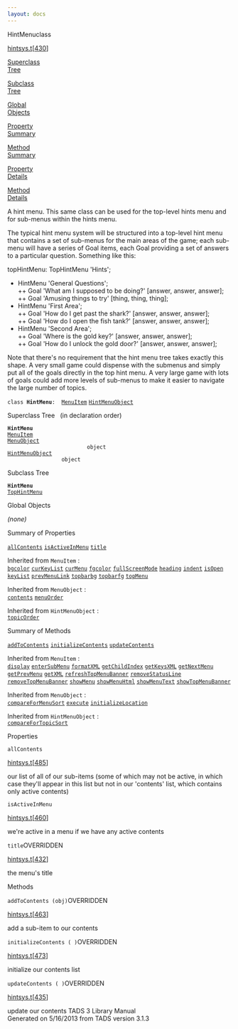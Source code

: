 ```yaml
---
layout: docs
---
```

<span class="title">HintMenu</span><span class="type">class</span>

[hintsys.t](../file/hintsys.t.html)\[[430](../source/hintsys.t.html#430)\]

[Superclass  
Tree](#_SuperClassTree_)

[Subclass  
Tree](#_SubClassTree_)

[Global  
Objects](#_ObjectSummary_)

[Property  
Summary](#_PropSummary_)

[Method  
Summary](#_MethodSummary_)

[Property  
Details](#_Properties_)

[Method  
Details](#_Methods_)



A hint menu. This same class can be used for the top-level hints menu
and for sub-menus within the hints menu.

The typical hint menu system will be structured into a top-level hint
menu that contains a set of sub-menus for the main areas of the game;
each sub-menu will have a series of Goal items, each Goal providing a
set of answers to a particular question. Something like this:

topHintMenu: TopHintMenu 'Hints';  
+ HintMenu 'General Questions';  
++ Goal 'What am I supposed to be doing?' \[answer, answer, answer\];  
++ Goal 'Amusing things to try' \[thing, thing, thing\];  
+ HintMenu 'First Area';  
++ Goal 'How do I get past the shark?' \[answer, answer, answer\];  
++ Goal 'How do I open the fish tank?' \[answer, answer, answer\];  
+ HintMenu 'Second Area';  
++ Goal 'Where is the gold key?' \[answer, answer, answer\];  
++ Goal 'How do I unlock the gold door?' \[answer, answer, answer\];

Note that there's no requirement that the hint menu tree takes exactly
this shape. A very small game could dispense with the submenus and
simply put all of the goals directly in the top hint menu. A very large
game with lots of goals could add more levels of sub-menus to make it
easier to navigate the large number of topics.

`class `**`HintMenu`**` :   `[`MenuItem`](../object/MenuItem.html) [`HintMenuObject`](../object/HintMenuObject.html)



<span id="_SuperClassTree_"></span>



<span class="hdln">Superclass Tree</span>   (in declaration order)



**`HintMenu`**  
[`MenuItem`](../object/MenuItem.html)  
[`MenuObject`](../object/MenuObject.html)  
`                         object`  
[`HintMenuObject`](../object/HintMenuObject.html)  
`                 object`  
<span id="_SubClassTree_"></span>



<span class="hdln">Subclass Tree</span>  



**`HintMenu`**  
[`TopHintMenu`](../object/TopHintMenu.html)  
<span id="_ObjectSummary_"></span>



<span class="hdln">Global Objects</span>  



*(none)* <span id="_PropSummary_"></span>



<span class="hdln">Summary of Properties</span>  



[`allContents`](#allContents) [`isActiveInMenu`](#isActiveInMenu) [`title`](#title)

Inherited from `MenuItem` :  
[`bgcolor`](../object/MenuItem.html#bgcolor) [`curKeyList`](../object/MenuItem.html#curKeyList) [`curMenu`](../object/MenuItem.html#curMenu) [`fgcolor`](../object/MenuItem.html#fgcolor) [`fullScreenMode`](../object/MenuItem.html#fullScreenMode) [`heading`](../object/MenuItem.html#heading) [`indent`](../object/MenuItem.html#indent) [`isOpen`](../object/MenuItem.html#isOpen) [`keyList`](../object/MenuItem.html#keyList) [`prevMenuLink`](../object/MenuItem.html#prevMenuLink) [`topbarbg`](../object/MenuItem.html#topbarbg) [`topbarfg`](../object/MenuItem.html#topbarfg) [`topMenu`](../object/MenuItem.html#topMenu)

Inherited from `MenuObject` :  
[`contents`](../object/MenuObject.html#contents) [`menuOrder`](../object/MenuObject.html#menuOrder)

Inherited from `HintMenuObject` :  
[`topicOrder`](../object/HintMenuObject.html#topicOrder)

<span id="_MethodSummary_"></span>



<span class="hdln">Summary of Methods</span>  



[`addToContents`](#addToContents) [`initializeContents`](#initializeContents) [`updateContents`](#updateContents)

Inherited from `MenuItem` :  
[`display`](../object/MenuItem.html#display) [`enterSubMenu`](../object/MenuItem.html#enterSubMenu) [`formatXML`](../object/MenuItem.html#formatXML) [`getChildIndex`](../object/MenuItem.html#getChildIndex) [`getKeysXML`](../object/MenuItem.html#getKeysXML) [`getNextMenu`](../object/MenuItem.html#getNextMenu) [`getPrevMenu`](../object/MenuItem.html#getPrevMenu) [`getXML`](../object/MenuItem.html#getXML) [`refreshTopMenuBanner`](../object/MenuItem.html#refreshTopMenuBanner) [`removeStatusLine`](../object/MenuItem.html#removeStatusLine) [`removeTopMenuBanner`](../object/MenuItem.html#removeTopMenuBanner) [`showMenu`](../object/MenuItem.html#showMenu) [`showMenuHtml`](../object/MenuItem.html#showMenuHtml) [`showMenuText`](../object/MenuItem.html#showMenuText) [`showTopMenuBanner`](../object/MenuItem.html#showTopMenuBanner)

Inherited from `MenuObject` :  
[`compareForMenuSort`](../object/MenuObject.html#compareForMenuSort) [`execute`](../object/MenuObject.html#execute) [`initializeLocation`](../object/MenuObject.html#initializeLocation)

Inherited from `HintMenuObject` :  
[`compareForTopicSort`](../object/HintMenuObject.html#compareForTopicSort)

<span id="_Properties_"></span>



<span class="hdln">Properties</span>  



<span id="allContents"></span>

`allContents`

[hintsys.t](../file/hintsys.t.html)\[[485](../source/hintsys.t.html#485)\]



our list of all of our sub-items (some of which may not be active, in
which case they'll appear in this list but not in our 'contents' list,
which contains only active contents)



<span id="isActiveInMenu"></span>

`isActiveInMenu`

[hintsys.t](../file/hintsys.t.html)\[[460](../source/hintsys.t.html#460)\]



we're active in a menu if we have any active contents



<span id="title"></span>

`title`<span class="rem">OVERRIDDEN</span>

[hintsys.t](../file/hintsys.t.html)\[[432](../source/hintsys.t.html#432)\]



the menu's title



<span id="_Methods_"></span>



<span class="hdln">Methods</span>  



<span id="addToContents"></span>

`addToContents (obj)`<span class="rem">OVERRIDDEN</span>

[hintsys.t](../file/hintsys.t.html)\[[463](../source/hintsys.t.html#463)\]



add a sub-item to our contents



<span id="initializeContents"></span>

`initializeContents ( )`<span class="rem">OVERRIDDEN</span>

[hintsys.t](../file/hintsys.t.html)\[[473](../source/hintsys.t.html#473)\]



initialize our contents list



<span id="updateContents"></span>

`updateContents ( )`<span class="rem">OVERRIDDEN</span>

[hintsys.t](../file/hintsys.t.html)\[[435](../source/hintsys.t.html#435)\]



update our contents
TADS 3 Library Manual  
Generated on 5/16/2013 from TADS version 3.1.3


